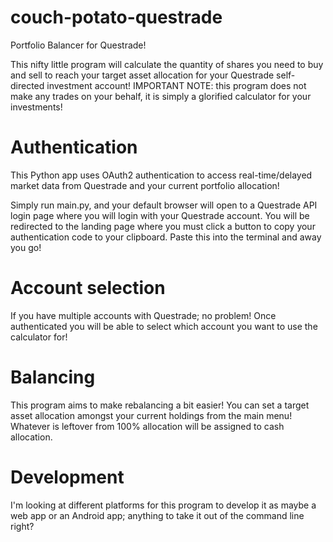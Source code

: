 # couch-potato-questrade
Portfolio Balancer for Questrade!

This nifty little program will calculate the quantity of shares you need to buy and sell to reach your target asset allocation for your Questrade self-directed investment account! IMPORTANT NOTE: this program does not make any trades on your behalf, it is simply a glorified calculator for your investments!

# Authentication

This Python app uses OAuth2 authentication to access real-time/delayed market data from Questrade and your current portfolio allocation!

Simply run main.py, and your default browser will open to a Questrade API login page where you will login with your Questrade account. You will be redirected to the landing page where you must click a button to copy your authentication code to your clipboard. Paste this into the terminal and away you go!

# Account selection

If you have multiple accounts with Questrade; no problem! Once authenticated you will be able to select which account you want to use the calculator for!

# Balancing

This program aims to make rebalancing a bit easier! You can set a target asset allocation amongst your current holdings from the main menu! Whatever is leftover from 100% allocation will be assigned to cash allocation.

# Development

I'm looking at different platforms for this program to develop it as maybe a web app or an Android app; anything to take it out of the command line right?


